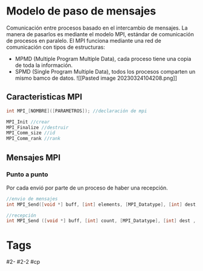 # Modelo de paso de mensajes
Comunicación entre procesos basado en el intercambio de mensajes. La manera de pasarlos es mediante el modelo MPI, estándar de comunicación de procesos en paralelo.
El MPI funciona mediante una red de comunicación con tipos de estructuras:
- MPMD (Multiple Program Multiple Data), cada proceso tiene una copia de toda la información.
- SPMD (Single Program Multiple Data), todos los procesos comparten un mismo bamco de datos.
![[Pasted image 20230324104208.png]]
## Caracteristicas MPI

```C
int MPI_[NOMBRE]([PARAMETROS]); //declaración de mpi

MPI_Init //crear
MPI_Finalize //destruir
MPI_Comm_size //id
MPI_Comm_rank //rank
```
## Mensajes MPI
### Punto a punto
Por cada envió por parte de un proceso de haber una recepción.
```C
//envio de mensajes
int MPI_Send([void *] buff, [int] elements, [MPI_Datatype], [int] dest, [int] tag, [MPI_Comm]);

//recepción
int MPI_Send ([void *] buff, [int] count, [MPI_Datatype], [int] dest , [int] tag, [MPI_Comm]) ;
```
# Tags
#2- 
#2-2 
#cp 